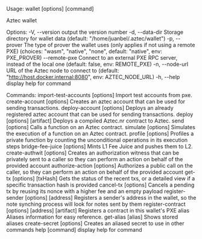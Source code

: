 Usage: wallet [options] [command]

Aztec wallet

Options:
  -V, --version                                       output the version number
  -d, --data-dir <string>                             Storage directory for wallet data (default: "/home/juanbel/.aztec/wallet")
  -p, --prover <string>                               The type of prover the wallet uses (only applies if not using a remote PXE) (choices:
                                                      "wasm", "native", "none", default: "native", env: PXE_PROVER)
  --remote-pxe                                        Connect to an external PXE RPC server, instead of the local one (default: false, env:
                                                      REMOTE_PXE)
  -n, --node-url <string>                             URL of the Aztec node to connect to (default: "http://host.docker.internal:8080", env:
                                                      AZTEC_NODE_URL)
  -h, --help                                          display help for command

Commands:
  import-test-accounts [options]                      Import test accounts from pxe.
  create-account [options]                            Creates an aztec account that can be used for sending transactions.
  deploy-account [options]                            Deploys an already registered aztec account that can be used for sending transactions.
  deploy [options] [artifact]                         Deploys a compiled Aztec.nr contract to Aztec.
  send [options] <functionName>                       Calls a function on an Aztec contract.
  simulate [options] <functionName>                   Simulates the execution of a function on an Aztec contract.
  profile [options] <functionName>                    Profiles a private function by counting the unconditional operations in its execution
                                                      steps
  bridge-fee-juice [options] <amount> <recipient>     Mints L1 Fee Juice and pushes them to L2.
  create-authwit [options] <functionName> <caller>    Creates an authorization witness that can be privately sent to a caller so they can
                                                      perform an action on behalf of the provided account
  authorize-action [options] <functionName> <caller>  Authorizes a public call on the caller, so they can perform an action on behalf of the
                                                      provided account
  get-tx [options] [txHash]                           Gets the status of the recent txs, or a detailed view if a specific transaction hash is
                                                      provided
  cancel-tx [options] <txHash>                        Cancels a pending tx by reusing its nonce with a higher fee and an empty payload
  register-sender [options] [address]                 Registers a sender's address in the wallet, so the note synching process will look for
                                                      notes sent by them
  register-contract [options] [address] [artifact]    Registers a contract in this wallet's PXE
  alias <type> <key> <value>                          Aliases information for easy reference.
  get-alias [alias]                                   Shows stored aliases
  create-secret [options]                             Creates an aliased secret to use in other commands
  help [command]                                      display help for command
